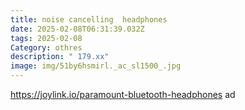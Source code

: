 ```yaml
---
title: noise cancelling  headphones
date: 2025-02-08T06:31:39.032Z
tags: 2025-02-08
Category: othres
description: " 179.xx"
image: img/51by6hsmirl._ac_sl1500_.jpg
---
```

https://joylink.io/paramount-bluetooth-headphones  ad